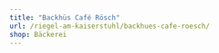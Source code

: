 ```yaml
---
title: "Backhüs Café Rösch"
url: /riegel-am-kaiserstuhl/backhues-cafe-roesch/
shop: Bäckerei
---
```


